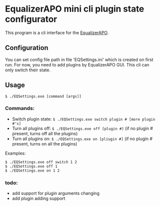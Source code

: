 # EqualizerAPO mini cli plugin state configurator

This program is a cli interface for the [EqualizerAPO](https://sourceforge.net/projects/equalizerapo/).  

## Configuration
You can set config file path in file 'EQSettings.ini' which is created on first run.
For now, you need to add plugins by EqualizerAPO GUI. This cli can only switch their state. 

## Usage
`$ ./EQSettings.exe [command [args]]`
### Commands:
- Switch plugin state: `$ ./EQSettings.exe switch plugin # [more plugin #'s]`
- Turn all plugins off: `$ ./EQSettings.exe off [plugin #]` (if no plugin # present, turns off all the plugins)
- Turn all plugins on: `$ ./EQSettings.exe on [pliugin #]`  (if no plugin # present, turns on all the plugins)

Examples:
    
    $ ./EQSettings.exe off switch 1 2
    $ ./EQSettings.exe off 1
    $ ./EQSettings.exe on 1 2  

### todo:
- add support for plugin arguments changing
- add plugin adding support

  